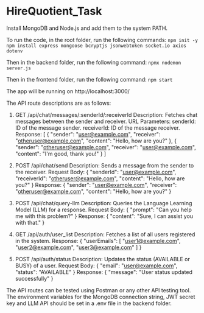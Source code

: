 # HireQuotient_Task

Install MongoDB and Node.js and add them to the system PATH.

To run the code, in the root folder, run the following commands:
```npm init -y```
```npm install express mongoose bcryptjs jsonwebtoken socket.io axios dotenv```

Then in the backend folder, run the following command:
```npmx nodemon server.js```

Then in the frontend folder, run the following command:
```npm start```

The app will be running on http://localhost:3000/

The API route descriptions are as follows:
1. GET /api/chat/messages/:senderId/:receiverId
Description: Fetches chat messages between the sender and receiver.
URL Parameters:
senderId: ID of the message sender.
receiverId: ID of the message receiver.
Response:
[
  {
    "sender": "user@example.com",
    "receiver": "otheruser@example.com",
    "content": "Hello, how are you?"
  },
  {
    "sender": "otheruser@example.com",
    "receiver": "user@example.com",
    "content": "I'm good, thank you!"
  }
]

2. POST /api/chat/send
Description: Sends a message from the sender to the receiver.
Request Body:
{
  "senderId": "user@example.com",
  "receiverId": "otheruser@example.com",
  "content": "Hello, how are you?"
}
Response:
{
  "sender": "user@example.com",
  "receiver": "otheruser@example.com",
  "content": "Hello, how are you?"
}

3. POST /api/chat/query-llm
Description: Queries the Language Learning Model (LLM) for a response.
Request Body:
{
  "prompt": "Can you help me with this problem?"
}
Response:
{
  "content": "Sure, I can assist you with that."
}

4. GET /api/auth/user_list
Description: Fetches a list of all users registered in the system.
Response:
{
  "userEmails": [
    "user1@example.com",
    "user2@example.com",
    "user3@example.com"
  ]
}

5. POST /api/auth/status
Description: Updates the status (AVAILABLE or BUSY) of a user.
Request Body:
{
  "email": "user@example.com",
  "status": "AVAILABLE"
}
Response:
{
  "message": "User status updated successfully"
}


The API routes can be tested using Postman or any other API testing tool.
The environment variables for the MongoDB connection string, JWT secret key and LLM API should be set in a .env file in the backend folder.


